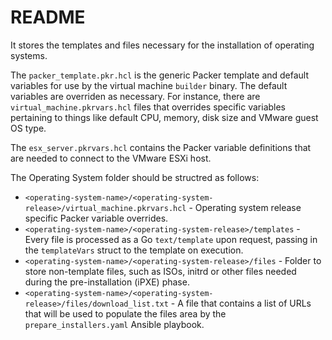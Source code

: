 # README
It stores the templates and files necessary for the installation of operating systems.

The `packer_template.pkr.hcl` is the generic Packer template and default variables for use by the virtual machine `builder` binary.  The default variables are overriden as necessary.  For instance, there are `virtual_machine.pkrvars.hcl` files that overrides specific variables pertaining to things like default CPU, memory, disk size and VMware guest OS type.

The `esx_server.pkrvars.hcl` contains the Packer variable definitions that are needed to connect to the VMware ESXi host.

The Operating System folder should be structred as follows:
- `<operating-system-name>/<operating-system-release>/virtual_machine.pkrvars.hcl` - Operating system release specific Packer variable overrides.
- `<operating-system-name>/<operating-system-release>/templates` - Every file is processed as a Go `text/template` upon request, passing in the `templateVars` struct to the template on execution.
- `<operating-system-name>/<operating-system-release>/files` - Folder to store non-template files, such as ISOs, initrd or other files needed during the pre-installation (iPXE) phase.
- `<operating-system-name>/<operating-system-release>/files/download_list.txt` - A file that contains a list of URLs that will be used to populate the files area by the `prepare_installers.yaml` Ansible playbook.
